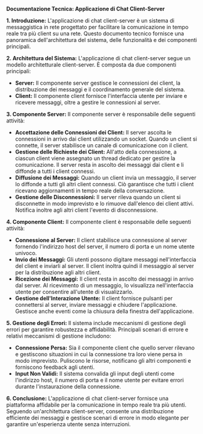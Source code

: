 **Documentazione Tecnica: Applicazione di Chat Client-Server**

**1. Introduzione:**
L'applicazione di chat client-server è un sistema di messaggistica in rete progettato per facilitare la comunicazione in tempo reale tra più client su una rete. Questo documento tecnico fornisce una panoramica dell'architettura del sistema, delle funzionalità e dei componenti principali.

**2. Architettura del Sistema:**
L'applicazione di chat client-server segue un modello architetturale client-server. È composta da due componenti principali:

- **Server:** Il componente server gestisce le connessioni dei client, la distribuzione dei messaggi e il coordinamento generale del sistema.
- **Client:** Il componente client fornisce l'interfaccia utente per inviare e ricevere messaggi, oltre a gestire le connessioni al server.

**3. Componente Server:**
Il componente server è responsabile delle seguenti attività:

- **Accettazione delle Connessioni dei Client:** Il server ascolta le connessioni in arrivo dai client utilizzando un socket. Quando un client si connette, il server stabilisce un canale di comunicazione con il client.
- **Gestione delle Richieste dei Client:** All'atto della connessione, a ciascun client viene assegnato un thread dedicato per gestire la comunicazione. Il server resta in ascolto dei messaggi dai client e li diffonde a tutti i client connessi.
- **Diffusione dei Messaggi:** Quando un client invia un messaggio, il server lo diffonde a tutti gli altri client connessi. Ciò garantisce che tutti i client ricevano aggiornamenti in tempo reale della conversazione.
- **Gestione delle Disconnessioni:** Il server rileva quando un client si disconnette in modo imprevisto e lo rimuove dall'elenco dei client attivi. Notifica inoltre agli altri client l'evento di disconnessione.

**4. Componente Client:**
Il componente client è responsabile delle seguenti attività:

- **Connessione al Server:** Il client stabilisce una connessione al server fornendo l'indirizzo host del server, il numero di porta e un nome utente univoco.
- **Invio dei Messaggi:** Gli utenti possono digitare messaggi nell'interfaccia del client e inviarli al server. Il client inoltra quindi il messaggio al server per la distribuzione agli altri client.
- **Ricezione dei Messaggi:** Il client resta in ascolto dei messaggi in arrivo dal server. Al ricevimento di un messaggio, lo visualizza nell'interfaccia utente per consentire all'utente di visualizzarlo.
- **Gestione dell'Interazione Utente:** Il client fornisce pulsanti per connettersi al server, inviare messaggi e chiudere l'applicazione. Gestisce anche eventi come la chiusura della finestra dell'applicazione.

**5. Gestione degli Errori:**
Il sistema include meccanismi di gestione degli errori per garantire robustezza e affidabilità. Principali scenari di errore e relativi meccanismi di gestione includono:

- **Connessione Persa:** Sia il componente client che quello server rilevano e gestiscono situazioni in cui la connessione tra loro viene persa in modo imprevisto. Puliscono le risorse, notificano gli altri componenti e forniscono feedback agli utenti.
- **Input Non Validi:** Il sistema convalida gli input degli utenti come l'indirizzo host, il numero di porta e il nome utente per evitare errori durante l'instaurazione della connessione.

**6. Conclusione:**
L'applicazione di chat client-server fornisce una piattaforma affidabile per la comunicazione in tempo reale tra più utenti. Seguendo un'architettura client-server, consente una distribuzione efficiente dei messaggi e gestisce scenari di errore in modo elegante per garantire un'esperienza utente senza interruzioni.
